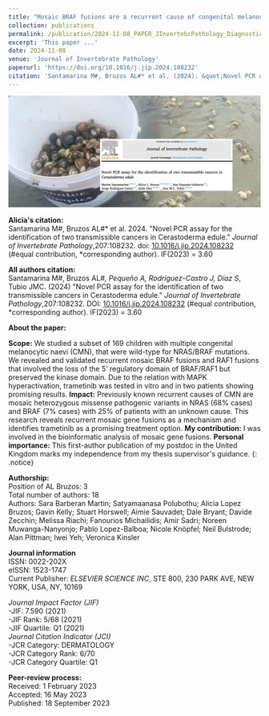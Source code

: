 ```yaml
---
title: "Mosaic BRAF fusions are a recurrent cause of congenital melanocytic naevi targetable by MEK inhibition"
collection: publications
permalink: /publication/2024-11-08_PAPER_JInvertebrPathology_DiagnosticPCR-CedBTN
excerpt: 'This paper ...'
date: 2024-11-08
venue: 'Journal of Invertebrate Pathology'
paperurl: 'https://doi.org/10.1016/j.jip.2024.108232'
citation: 'Santamarina M#, Bruzos AL#* et al. (2024). &quot;Novel PCR assay for the identification of two transmissible cancers in Cerastoderma edule.&quot; <i>Journal of Invertebrate Pathology</i>, 207:108232. doi: 10.1016/j.jip.2024.108232 - IF(2023) = 3.60 (#equal contribution, *corresponding author)'
---
```



<img src='/files/papers/2024-11-08_PAPER_JInvertebrPathology_DiagnosticPCR-CedBTN-screeshot.jpg' />  


**Alicia's citation:**  
Santamarina M#, Bruzos AL#* et al. 2024. "Novel PCR assay for the identification of two transmissible cancers in Cerastoderma edule." <i>Journal of Invertebrate Pathology</i>,207:108232. doi: [10.1016/j.jip.2024.108232](https://doi.org/10.1016/j.jip.2024.108232) (#equal contribution, *corresponding author). IF(2023) = 3.60 

**All authors citation:**  
Santamarina M#, Bruzos AL#*, Pequeño A, Rodríguez-Castro J, Díaz S*, Tubio JMC. (2024) "Novel PCR assay for the identification of two transmissible cancers in Cerastoderma edule." <i>Journal of Invertebrate Pathology</i>,207:108232. DOI: [10.1016/j.jip.2024.108232](https://doi.org/10.1016/j.jip.2024.108232) (#equal contribution, *corresponding author). IF(2023) = 3.60 


**About the paper:**  
<!---Here, we studied a subset of 169 children with multiple congenital melanocytic naevi (CMN), that were wild-type for NRAS/BRAF mutations. We revealed and validated recurrent mosaic BRAF fusions and RAF1 fusions that involved the loss of the 5’ regulatory domain of BRAF/RAF1 but preserved the kinase domain. Due to the relation with MAPK hyperactivation, trametinib was tested in vitro and in two patients showing promising results. I was involved in the bioinformatic analysis of mosaic gene fusions during my postdoc in the United Kingdom, this publication does not include my PhD supervisor.--->

**Scope:** We studied a subset of 169 children with multiple congenital melanocytic naevi (CMN), that were wild-type for NRAS/BRAF mutations. We revealed and validated recurrent mosaic BRAF fusions and RAF1 fusions that involved the loss of the 5’ regulatory domain of BRAF/RAF1 but preserved the kinase domain. Due to the relation with MAPK hyperactivation, trametinib was tested in vitro and in two patients showing promising results. 
**Impact:** Previously known recurrent causes of CMN are mosaic heterozygous missense pathogenic variants in NRAS (68% cases) and BRAF (7% cases) with 25% of patients with an unknown cause. This research reveals recurrent mosaic gene fusions as a mechanism and identifies trametinib as a promising treatment option. 
**My contribution:** I was involved in the bioinformatic analysis of mosaic gene fusions. 
**Personal importance:** This first-author publication of my postdoc in the United Kingdom marks my independence from my thesis supervisor's guidance.
{: .notice}

**Authorship:**  
Position of AL Bruzos: 3  
Total number of authors: 18  
Authors: Sara Barberan Martin; Satyamaanasa Polubothu; Alicia Lopez Bruzos; Gavin Kelly; Stuart Horswell; Aimie Sauvadet; Dale Bryant; Davide Zecchin; Melissa Riachi; Fanourios Michailidis; Amir Sadri; Noreen Muwanga-Nanyonjo; Pablo Lopez-Balboa; Nicole Knöpfel; Neil Bulstrode; Alan Pittman; Iwei Yeh; Veronica Kinsler

**Journal information**  
ISSN: 0022-202X  
eISSN: 1523-1747      
Current Publisher:  *ELSEVIER SCIENCE INC*, STE 800, 230 PARK AVE, NEW YORK, USA, NY, 10169   
  
*Journal Impact Factor (JIF)*  
-JIF: 7.590 (2021)  
-JIF Rank: 5/68 (2021)  
-JIF Quartile: Q1 (2021)   
*Journal Citation Indicator (JCI)*  
-JCR Category: DERMATOLOGY  
-JCR Category Rank: 6/70      
-JCR Category Quartile: Q1      

**Peer-review process:**  
Received: 1 February 2023  
Accepted: 16 May 2023  
Published: 18 September 2023
